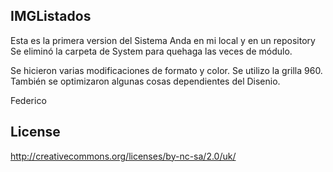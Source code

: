 IMGListados
-----------
Esta es la primera version del Sistema
Anda en mi local y en un repository
Se eliminó la carpeta de System para quehaga las veces de módulo.

Se hicieron varias modificaciones de formato y color.
Se utilizo la grilla 960.
También se optimizaron algunas cosas dependientes del Disenio.

Federico

License
-------

http://creativecommons.org/licenses/by-nc-sa/2.0/uk/